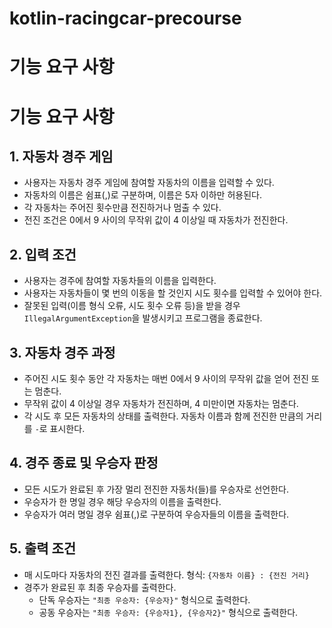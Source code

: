 # kotlin-racingcar-precourse
# 기능 요구 사항

# 기능 요구 사항

## 1. 자동차 경주 게임

- 사용자는 자동차 경주 게임에 참여할 자동차의 이름을 입력할 수 있다.
- 자동차의 이름은 쉼표(,)로 구분하며, 이름은 5자 이하만 허용된다.
- 각 자동차는 주어진 횟수만큼 전진하거나 멈출 수 있다.
- 전진 조건은 0에서 9 사이의 무작위 값이 4 이상일 때 자동차가 전진한다.

## 2. 입력 조건

- 사용자는 경주에 참여할 자동차들의 이름을 입력한다.
- 사용자는 자동차들이 몇 번의 이동을 할 것인지 시도 횟수를 입력할 수 있어야 한다.
- 잘못된 입력(이름 형식 오류, 시도 횟수 오류 등)을 받을 경우 `IllegalArgumentException`을 발생시키고 프로그램을 종료한다.

## 3. 자동차 경주 과정

- 주어진 시도 횟수 동안 각 자동차는 매번 0에서 9 사이의 무작위 값을 얻어 전진 또는 멈춘다.
- 무작위 값이 4 이상일 경우 자동차가 전진하며, 4 미만이면 자동차는 멈춘다.
- 각 시도 후 모든 자동차의 상태를 출력한다. 자동차 이름과 함께 전진한 만큼의 거리를 `-`로 표시한다.

## 4. 경주 종료 및 우승자 판정

- 모든 시도가 완료된 후 가장 멀리 전진한 자동차(들)를 우승자로 선언한다.
- 우승자가 한 명일 경우 해당 우승자의 이름을 출력한다.
- 우승자가 여러 명일 경우 쉼표(,)로 구분하여 우승자들의 이름을 출력한다.

## 5. 출력 조건

- 매 시도마다 자동차의 전진 결과를 출력한다. 형식: `{자동차 이름} : {전진 거리}`
- 경주가 완료된 후 최종 우승자를 출력한다.
    - 단독 우승자는 `"최종 우승자: {우승자}"` 형식으로 출력한다.
    - 공동 우승자는 `"최종 우승자: {우승자1}, {우승자2}"` 형식으로 출력한다.
